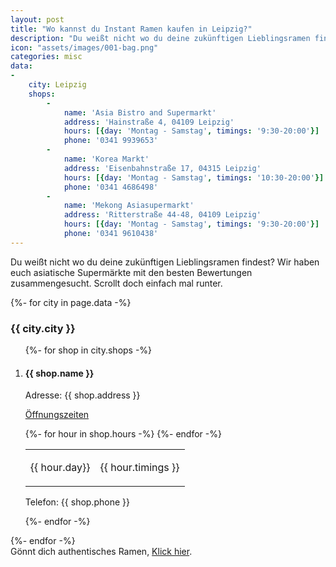 ```yaml
---
layout: post
title: "Wo kannst du Instant Ramen kaufen in Leipzig?"
description: "Du weißt nicht wo du deine zukünftigen Lieblingsramen findest? Wir haben euch asiatische Supermärkte mit den besten Bewertungen zusammengesucht in Leipzig. Scrollt doch einfach mal runter."
icon: "assets/images/001-bag.png"
categories: misc
data:
-
    city: Leipzig
    shops:
        -
            name: 'Asia Bistro and Supermarkt'
            address: 'Hainstraße 4, 04109 Leipzig'
            hours: [{day: 'Montag - Samstag', timings: '9:30-20:00'}]
            phone: '0341 9939653'
        -
            name: 'Korea Markt'
            address: 'Eisenbahnstraße 17, 04315 Leipzig'
            hours: [{day: 'Montag - Samstag', timings: '10:30-20:00'}]
            phone: '0341 4686498'
        -
            name: 'Mekong Asiasupermarkt'
            address: 'Ritterstraße 44-48, 04109 Leipzig'
            hours: [{day: 'Montag - Samstag', timings: '9:30-20:00'}]
            phone: '0341 9610438'
---
```

Du weißt nicht wo du deine zukünftigen Lieblingsramen findest? Wir haben euch asiatische Supermärkte mit den besten Bewertungen zusammengesucht. Scrollt doch einfach mal runter. 
<br />
<div id="outer_container">
<div id="restaurants">
   {%- for city in page.data -%}
  <h3>{{ city.city }}</h3>
  <ol>
    {%- for shop in city.shops -%}
      <li>
        <div class="restaurant_entry">
        <h4>{{ shop.name }}</h4>
        <p class="restaurant_address">Adresse: {{ shop.address }}</p>
        <p class="restaurant_hours"><u>Öffnungszeiten</u></p>
        <table class="hours">
        {%- for hour in shop.hours -%}
          <tr><td><p>{{ hour.day}}</p></td><td><p>{{ hour.timings }}</p></td></tr>
        {%- endfor -%}
        </table>        
        <p>Telefon: {{ shop.phone }}</p>
      </div>
      </li>
    {%- endfor -%}
  </ol>
  {%- endfor -%}
 </div>
</div>
Gönnt dich authentisches Ramen, <a href="/restaurants">Klick hier</a>.